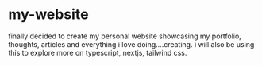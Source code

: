 # my-website
finally decided to create my personal website showcasing my portfolio, thoughts, articles and everything i love doing....creating. i will also be using this to explore more on typescript, nextjs, tailwind css.

